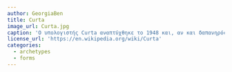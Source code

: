 ```yaml
---
author: GeorgiaBen
title: Curta
image_url: Curta.jpg
caption: 'Ο υπολογιστής Curta αναπτύχθηκε το 1948 και, αν και δαπανηρός, έγινε δημοφιλής για τη φορητότητα του. Αυτή η καθαρά μηχανική φορητή συσκευή μπορούσε να προσθέσει, αφαιρέσει, πολλαπλασιάσει και διαιρέσει ακόμη και να εξάγει -με κάποια δυσκολία- τετραγωνικές ρίζες. Ο εφευρέτης της, Curt Herzstark, ολοκλήρωσε το σχεδιασμό της κατά τον εγκλεισμό του στο στρατόπεδο συγκέντρωσης Buchenwald, στη διάρκεια του Β΄ Παγκοσμίου Πολέμου '
license_url: 'https://en.wikipedia.org/wiki/Curta'
categories:
  - archetypes
  - forms
---
```

